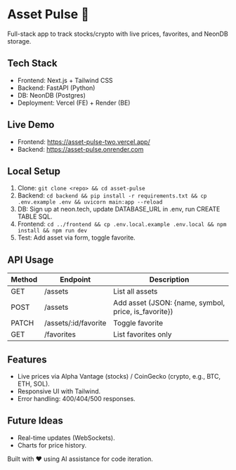 # Asset Pulse 🚀

Full-stack app to track stocks/crypto with live prices, favorites, and NeonDB storage.

## Tech Stack
- Frontend: Next.js + Tailwind CSS
- Backend: FastAPI (Python)
- DB: NeonDB (Postgres)
- Deployment: Vercel (FE) + Render (BE)

## Live Demo
- Frontend: https://asset-pulse-two.vercel.app/
- Backend: https://asset-pulse.onrender.com

## Local Setup
1. Clone: `git clone <repo> && cd asset-pulse`
2. Backend: `cd backend && pip install -r requirements.txt && cp .env.example .env && uvicorn main:app --reload`
3. DB: Sign up at neon.tech, update DATABASE_URL in .env, run CREATE TABLE SQL.
4. Frontend: `cd ../frontend && cp .env.local.example .env.local && npm install && npm run dev`
5. Test: Add asset via form, toggle favorite.

## API Usage
| Method | Endpoint | Description |
|--------|----------|-------------|
| GET | /assets | List all assets |
| POST | /assets | Add asset (JSON: {name, symbol, price, is_favorite}) |
| PATCH | /assets/:id/favorite | Toggle favorite |
| GET | /favorites | List favorites only |

## Features
- Live prices via Alpha Vantage (stocks) / CoinGecko (crypto, e.g., BTC, ETH, SOL).
- Responsive UI with Tailwind.
- Error handling: 400/404/500 responses.

## Future Ideas
- Real-time updates (WebSockets).
- Charts for price history.

Built with ❤️ using AI assistance for code iteration.
